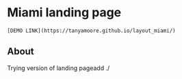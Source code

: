 # Miami landing page
    [DEMO LINK](https://tanyamoore.github.io/layout_miami/)

## About
Trying version of landing pageadd ./
